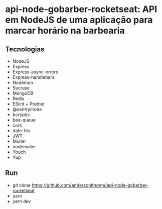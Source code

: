 # api-node-gobarber-rocketseat: API em NodeJS de uma aplicação para marcar horário na barbearia


## Tecnologias

 - NodeJS
 - Express
 - Express-async-errors
 - Express-handlebars
 - Nodemon
 - Sucrase
 - MongoDB
 - Redis
 - ESlint + Prettier
 - @sentry/node
 - bcryptjs
 - bee-queue
 - cors
 - date-fns
 - JWT
 - Multer
 - nodemailer
 - Youch
 - Yup


## Run
 - git clone https://github.com/andersonlthome/api-node-gobarber-rocketseat
 - yarn
 - yarn dev

